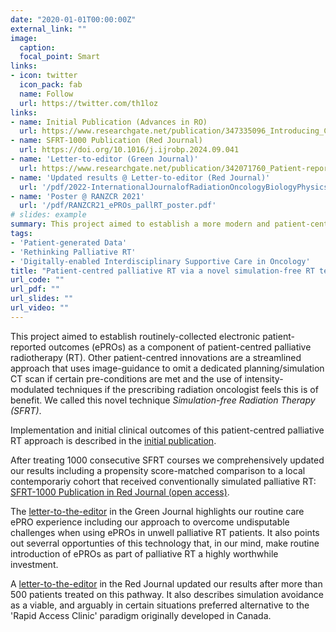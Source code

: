 ```yaml
---
date: "2020-01-01T00:00:00Z"
external_link: ""
image:
  caption: 
  focal_point: Smart
links:
- icon: twitter
  icon_pack: fab
  name: Follow
  url: https://twitter.com/th1loz
links:
- name: Initial Publication (Advances in RO)
  url: https://www.researchgate.net/publication/347335096_Introducing_Computed_Tomography_Simulation-Free_and_Electronic_Patient-Reported_Outcomes-Monitored_Palliative_Radiation_Therapy_into_Routine_Care_Clinical_Outcomes_and_Implementation_Experience
- name: SFRT-1000 Publication (Red Journal)
  url: https://doi.org/10.1016/j.ijrobp.2024.09.041
- name: 'Letter-to-editor (Green Journal)'
  url: https://www.researchgate.net/publication/342071760_Patient-reported_outcome_measures_PROMs_in_palliative_radiotherapy
- name: 'Updated results @ Letter-to-editor (Red Journal)' 
  url: '/pdf/2022-InternationalJournalofRadiationOncologyBiologyPhysics-SCHULER_RegardRoos.pdf'
- name: 'Poster @ RANZCR 2021'
  url: '/pdf/RANZCR21_ePROs_pallRT_poster.pdf'
# slides: example
summary: This project aimed to establish a more modern and patient-centred palliative radiotherapy (RT) paradigm. It clinically implemented a simulation avoidance approach, which we called simulation-free RT (SFRT). It uses standard image-guidance (IGRT) equipment and we monitored patient outcomes via routine collection of electronic patient-reported outcomes (ePROs).
tags:
- 'Patient-generated Data'
- 'Rethinking Palliative RT'
- 'Digitally-enabled Interdisciplinary Supportive Care in Oncology'
title: "Patient-centred palliative RT via a novel simulation-free RT technique and routine ePRO collection"
url_code: ""
url_pdf: ""
url_slides: ""
url_video: ""
---
```


This project aimed to establish routinely-collected electronic patient-reported outcomes (ePROs) as a component of patient-centred palliative radiotherapy (RT). Other patient-centred innovations are a streamlined approach that uses image-guidance to omit a dedicated planning/simulation CT scan if certain pre-conditions are met and the use of intensity-modulated techniques if the prescribing radiation oncologist feels this is of benefit. We called this novel technique *Simulation-free Radiation Therapy (SFRT)*.

Implementation and initial clinical outcomes of this patient-centred palliative RT approach is described in the [initial publication](https://www.researchgate.net/publication/347335096_Introducing_Computed_Tomography_Simulation-Free_and_Electronic_Patient-Reported_Outcomes-Monitored_Palliative_Radiation_Therapy_into_Routine_Care_Clinical_Outcomes_and_Implementation_Experience). 

After treating 1000 consecutive SFRT courses we comprehensively updated our results including a propensity score-matched comparison to a local contemporariy cohort that received conventionally simulated palliative RT: [SFRT-1000 Publication in Red Journal (open access)](https://doi.org/10.1016/j.ijrobp.2024.09.041).

The [letter-to-the-editor](https://www.researchgate.net/publication/342071760_Patient-reported_outcome_measures_PROMs_in_palliative_radiotherapy) in the Green Journal highlights our routine care ePRO experience including our approach to overcome undisputable challenges when using ePROs in unwell palliative RT patients. It also points out severral opportunties of this technology that, in our mind, make routine introduction of ePROs as part of palliative RT a highly worthwhile investment.

A [letter-to-the-editor](https://thiloschuler.me/pdf/2022-InternationalJournalofRadiationOncologyBiologyPhysics-SCHULER_RegardRoos.pdf) in the Red Journal updated our results after more than 500 patients treated on this pathway. It also describes simulation avoidance as a viable, and arguably in certain situations preferred alternative to the 'Rapid Access Clinic' paradigm originally developed in Canada.